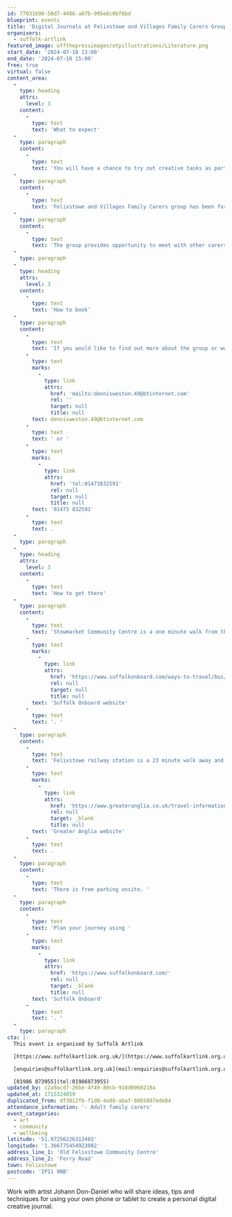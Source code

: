 ```yaml
---
id: 77031b98-50d7-4486-a07b-995e8c0bf6bd
blueprint: events
title: 'Digital Journals at Felixstowe and Villages Family Carers Group'
organisers:
  - suffolk-artlink
featured_image: offthepressimages/otpillustrations/Literature.png
start_date: '2024-07-10 13:00'
end_date: '2024-07-10 15:00'
free: true
virtual: false
content_area:
  -
    type: heading
    attrs:
      level: 3
    content:
      -
        type: text
        text: 'What to expect'
  -
    type: paragraph
    content:
      -
        type: text
        text: 'You will have a chance to try out creative tasks as part of the group and take away inspirational ideas and prompts of how to find and capture the creative moments in your everyday.'
  -
    type: paragraph
    content:
      -
        type: text
        text: 'Felixstowe and Villages Family Carers group has been formed and is run by family carers or those with caring experience who understand the challenges of caring for a loved one. '
  -
    type: paragraph
    content:
      -
        type: text
        text: 'The group provides opportunity to meet with other carers to share friendship, experiences and discussion in a welcoming and friendly environment.'
  -
    type: paragraph
  -
    type: heading
    attrs:
      level: 3
    content:
      -
        type: text
        text: 'How to book'
  -
    type: paragraph
    content:
      -
        type: text
        text: 'If you would like to find out more about the group or would like to attend please contact Dennis on '
      -
        type: text
        marks:
          -
            type: link
            attrs:
              href: 'mailto:dennisweston.49@btinternet.com'
              rel: ''
              target: null
              title: null
        text: dennisweston.49@btinternet.com
      -
        type: text
        text: ' or '
      -
        type: text
        marks:
          -
            type: link
            attrs:
              href: 'tel:01473832591'
              rel: null
              target: null
              title: null
        text: '01473 832591'
      -
        type: text
        text: .
  -
    type: paragraph
  -
    type: heading
    attrs:
      level: 3
    content:
      -
        type: text
        text: 'How to get there'
  -
    type: paragraph
    content:
      -
        type: text
        text: 'Stowmarket Community Centre is a one minute walk from the nearest bus stop, and you can find up-to-date times on the '
      -
        type: text
        marks:
          -
            type: link
            attrs:
              href: 'https://www.suffolkonboard.com/ways-to-travel/bus/bus-timetable-updates/'
              rel: null
              target: null
              title: null
        text: 'Suffolk Onboard website'
      -
        type: text
        text: '. '
  -
    type: paragraph
    content:
      -
        type: text
        text: 'Felixstowe railway station is a 23 minute walk away and you can find times on the '
      -
        type: text
        marks:
          -
            type: link
            attrs:
              href: 'https://www.greateranglia.co.uk/travel-information/station-information/flx'
              rel: null
              target: _blank
              title: null
        text: 'Greater Anglia website'
      -
        type: text
        text: .
  -
    type: paragraph
    content:
      -
        type: text
        text: 'There is free parking onsite. '
  -
    type: paragraph
    content:
      -
        type: text
        text: 'Plan your journey using '
      -
        type: text
        marks:
          -
            type: link
            attrs:
              href: 'https://www.suffolkonboard.com/'
              rel: null
              target: _blank
              title: null
        text: 'Suffolk Onboard'
      -
        type: text
        text: '. '
  -
    type: paragraph
cta: |-
  This event is organised by Suffolk Artlink

  [https://www.suffolkartlink.org.uk/](https://www.suffolkartlink.org.uk/) 

  [enquiries@suffolkartlink.org.uk](mail:enquiries@suffolkartlink.org.uk)

  [01986 873955](tel:01986873955)
updated_by: c2a9acd7-26be-4f49-89cb-918d0960210a
updated_at: 1715324859
duplicated_from: df3012fb-f1d0-4e88-abaf-8085807ede84
attendance_information: '- Adult family carers'
event_categories:
  - art
  - community
  - wellbeing
latitude: '51.97256226313403'
longitude: '1.366775454923082'
address_line_1: 'Old Felixstowe Community Centre'
address_line_2: 'Ferry Road'
town: Felixstowe
postcode: 'IP11 9NB'
---
```

Work with artist Johann Don-Daniel who will share ideas, tips and techniques for using your own phone or tablet to create a personal digital creative journal.